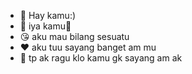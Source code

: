 - 🤗 Hay kamu:)
- 🥰 iya kamu🥰
- 😘 aku mau bilang sesuatu
- ❤️ aku tuu sayang banget am mu
- 🥺 tp ak ragu klo kamu gk sayang am ak

<!---
Irpankekoy/Irpankekoy is a ✨ special ✨ repository because its `README.md` (this file) appears on your GitHub profile.
You can click the Preview link to take a look at your changes.
--->
